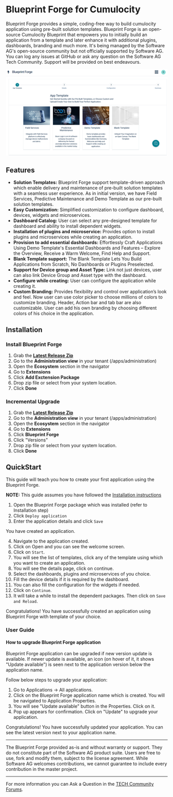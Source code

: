 # Blueprint Forge for Cumulocity

Blueprint Forge provides a simple, coding-free way to build cumulocity application using pre-built solution templates. Blueprint Forge is an open-source Cumulocity Blueprint that empowers you to initially build an application from a template and later enhance it with additional plugins, dashboards, branding and much more. It's being managed by the Software AG's open-source community but not officially supported by Software AG. You can log any issues at GitHub or ask any question on the Software AG Tech Community. Support will be provided on best endeavours.

![BlueprintForge](assets/blueprint-forge.png)

## Features
* **Solution Templates:** Blueprint Forge support template-driven approach which enable delivery and maintenance of pre-built solution templates with a seamless user experience. As in initial version, we have Field Services, Predictive Maintenance and Demo Template as our pre-built solution templates.
* **Easy Customization:** Simplified customization to configure dashboard, devices, widgets and microservices.
* **Dashboard Catalog:** User can select any pre-designed template for dashboard and ability to install dependent widgets.
* **Installation of plugins and microservice:** Provides option to install plugins and microservices while creating an application.
* **Provision to add essential dashboards:** Effortlessly Craft Applications Using Demo Template's Essential Dashboards and Features – Explore the Overview, Receive a Warm Welcome, Find Help and Support.
* **Blank Template support:** The Blank Template Lets You Build Applications from Scratch, No Dashboards or Plugins Preselected.
* **Support for Device group and Asset Type:** Link not just devices, user can also link Device Group and Asset type with the dashboard.
* **Configure while creating:** User can configure the application while creating it.
* **Custom Branding:** Provides flexibility and control over application’s look and feel. Now user can use color picker to choose millions of colors to customize branding. Header, Action bar and tab bar are also customizable. User can add his own branding by choosing different colors of his choice in the application. 
## Installation

### Install Blueprint Forge

1. Grab the **[Latest Release Zip](https://github.com/SoftwareAG/cumulocity-blueprint-forge/releases)**
2. Go to the **Administration view** in your tenant (/apps/administration)
3. Open the **Ecosystem** section in the navigator
4. Go to **Extensions**
5. Click **Add Exctension Package**
6. Drop zip file or select from your system location.
7. Click **Done**

### Incremental Upgrade

1. Grab the **[Latest Release Zip](https://github.com/SoftwareAG/cumulocity-blueprint-forge/releases)**
2. Go to the **Administration view** in your tenant (/apps/administration)
3. Open the **Ecosystem** section in the navigator
4. Go to **Extensions**
5. Click **Blueprint Forge**
6. Click "Versions"
7. Drop zip file or select from your system location.
8. Click **Done**

## QuickStart

This guide will teach you how to create your first application using the Blueprint Forge.

**NOTE:** This guide assumes you have followed the [Installation instructions](#Installation)

1. Open the Blueprint Forge package which was installed (refer to Installation step)
2. Click `Deploy application`
3. Enter the application details and click `Save`


You have created an application.

4. Navigate to the application created.
5. Click on Open and you can see the welcome screen.
6. Click on `Start`.
7. You will see the list of templates, click any of the template using which you want to create an application.
8. You will see the details page, click on continue.
9. Select the dashboards, plugins and microservices of you choice.
10. Fill the device details if it is required by the dashboard.
11. You can also fill the configuration for the widgets if needed.
12. Click on `Continue`.
13. It will take a while to install the dependent packages. Then click on `Save and Reload`.

Congratulations! You have successfully created an application using Blueprint Forge with template of your choice.

### User Guide

#### How to upgrade Blueprint Forge application

Blueprint Forge application can be upgraded if new version update is available. If newer update is available, an icon (on hover of it, it shows "Update available") is seen next to the application version below the application name. 

Follow below steps to upgrade your application:

1. Go to Applications -> All applications. 
2. Click on the Blueprint Forge application name which is created. You will be navigated to Application Properties.
3. You will see "Update available" button in the Properties. Click on it.
4. Pop up appears for confirmation. Click on "Update" to upgrade your application.

Congratulations! You have successfully updated your application. You can see the latest version next to your application name.

------------------------------

The Blueprint Forge provided as-is and without warranty or support. They do not constitute part of the Software AG product suite. Users are free to use, fork and modify them, subject to the license agreement. While Software AG welcomes contributions, we cannot guarantee to include every contribution in the master project.
_____________________
For more information you can Ask a Question in the [TECH Community Forums](https://tech.forums.softwareag.com/tag/Cumulocity-IoT).

